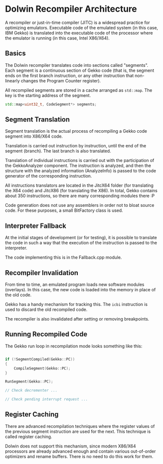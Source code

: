 # Dolwin Recompiler Architecture

A recompiler or just-in-time compiler (JITC) is a widespread practice for optimizing emulators. Executable code of the emulated system (in this case, IBM Gekko) is translated into the executable code of the processor where the emulator is running (in this case, Intel X86/X64).

## Basics

The Dolwin recompiler translates code into sections called "segments". Each segment is a continuous section of Gekko code (that is, the segment ends on the first branch instruction, or any other instruction that non-linearly changes the Program Counter register).

All recompiled segments are stored in a cache arranged as `std::map`. The key is the starting address of the segment.

```c++
std::map<uint32_t, CodeSegment*> segments;
```

## Segment Translation

Segment translation is the actual process of recompiling a Gekko code segment into X86/X64 code.

Translation is carried out instruction by instruction, until the end of the segment (branch). The last branch is also translated.

Translation of individual instructions is carried out with the participation of the GekkoAnalyzer component. The instruction is analyzed, and then the structure with the analyzed information (AnalyzeInfo) is passed to the code generator of the corresponding instruction.

All instructions translators are located in the JitcX64 folder (for translating the X64 code) and JitcX86 (for translating the X86). In total, Gekko contains about 350 instructions, so there are many corresponding modules there :P

Code generation does not use any assemblers in order not to bloat source code. For these purposes, a small BitFactory class is used.

## Interpreter Fallback

At the initial stages of development (or for testing), it is possible to translate the code in such a way that the execution of the instruction is passed to the interpreter.

The code implementing this is in the Fallback.cpp module.

## Recompiler Invalidation

From time to time, an emulated program loads new software modules (overlays). In this case, the new code is loaded into the memory in place of the old code.

Gekko has a handy mechanism for tracking this. The `icbi` instruction is used to discard the old recompiled code.

The recompiler is also invalidated after setting or removing breakpoints.

## Running Recompiled Code

The Gekko run loop in recompilation mode looks something like this:

```c++

if (!SegmentCompiled(Gekko::PC))
{
	CompileSegment(Gekko::PC);
}

RunSegment(Gekko::PC);

// Check decrementer ...

// Check pending interrupt request ...

```

## Register Caching

There are advanced recompilation techniques where the register values of the previous segment instruction are used for the next. This technique is called register caching.

Dolwin does not support this mechanism, since modern X86/X64 processors are already advanced enough and contain various out-of-order optimizers and rename buffers. There is no need to do this work for them.
